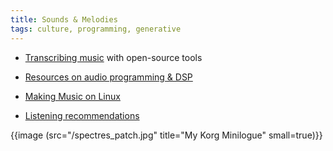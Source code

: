 ```yaml
---
title: Sounds & Melodies
tags: culture, programming, generative
---
```


- [Transcribing music](/music-transcribing) with open-source tools

- [Resources on audio programming & DSP](/dsp)

- [Making Music on Linux](/making-music-linux)

- [Listening recommendations](/listening)


{{image (src="/spectres_patch.jpg" title="My Korg Minilogue" small=true)}}
